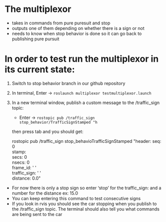 # The multiplexor

 - takes in commands from pure puresuit and stop
 - outputs one of them depending on whether there is a sign or not
 - needs to know when stop behavior is done so it can go back to publishing pure pursuit

# In order to test run the multiplexor in its current state:
1. Switch to stop behavior branch in our github repository 
2. In terminal, Enter → `roslaunch multiplexor testmultiplexor.launch`
3. In a new terminal window, publish a custom message to the /traffic_sign topic:
    - Enter → `rostopic pub /traffic_sign stop_behavior/TrafficSignStamped "h`      

    then press tab and you should get: 

    rostopic pub /traffic_sign stop_behavioTrafficSignStamped "header:
    seq: 0  
    stamp:  
        secs: 0  
        nsecs: 0  
    frame_id: ' '  
    traffic_sign: ' '   
    distance: 0.0"

- For now there is only a stop sign so enter ‘stop’ for the traffic_sign:  and a number for the distance ex: 15.0
- You can keep entering this command to test consecutive signs
- If you look in rvis you should see the car stopping when you publish to the /traffic_sign topic.  The terminal should also tell you what commands are being sent to the car
